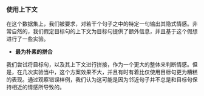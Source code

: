 ### 使用上下文

在这个数据集上，我们被要求，对若干个句子之中的特定一句输出其隐式情感。非常自然的，我们假定目标句的上下文为目标句提供了额外信息，并且基于这个假想进行了一些实验。

* **最为朴素的拼合**

我们尝试将目标句，以及其上下文进行拼接，作为一个更大的整体来判断情感。但是，在几次实验当中，这个方案效果不大，并且有时有着比仅使用目标句更为糟糕的表现。通过观察错误样例，我们认为这可能是因为邻近句子并不总是和目标句保持相近的情感所导致的。
